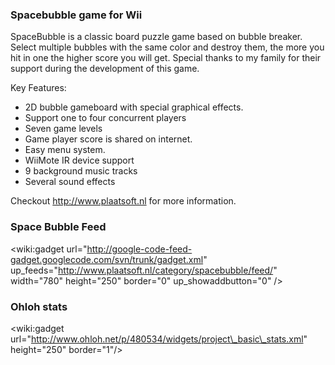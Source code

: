 ### Spacebubble game for Wii ###

SpaceBubble is a classic board puzzle game based on bubble breaker. Select multiple bubbles with the same color and destroy them, the more you hit in one the higher score you will get. Special thanks to my family for their support during the development of this game.

Key Features:

  * 2D bubble gameboard with special graphical effects.
  * Support one to four concurrent players
  * Seven game levels
  * Game player score is shared on internet.
  * Easy menu system.
  * WiiMote IR device support
  * 9 background music tracks
  * Several sound effects

Checkout http://www.plaatsoft.nl for more information.

### Space Bubble Feed ###
<wiki:gadget url="http://google-code-feed-gadget.googlecode.com/svn/trunk/gadget.xml" up\_feeds="http://www.plaatsoft.nl/category/spacebubble/feed/" width="780"  height="250" border="0" up\_showaddbutton="0" />

### Ohloh stats ###
&lt;wiki:gadget url="http://www.ohloh.net/p/480534/widgets/project\_basic\_stats.xml" height="250" border="1"/&gt;
